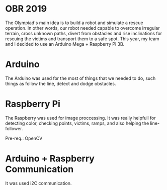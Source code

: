 # OBR 2019

The Olympiad's main idea is to build a robot and simulate a rescue operation. In other words, our robot needed capable to overcome irregular terrain, cross unknown paths, divert from obstacles and rise inclinations for rescuing the victims and transport them to a safe spot. This year, my team and I decided to use an Arduino Mega + Raspberry Pi 3B.

# Arduino

The Arduino was used for the most of things that we needed to do, such things as follow the line, detect and dodge obstacles.

# Raspberry Pi

The Raspberry was used for image proccessing. It was really helpfull for detecting color, checking points, victims, ramps, and also helping the line-follower.

Pre-req.: OpenCV

# Arduino + Raspberry Communication

It was used i2C communication.
